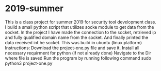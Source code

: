 # 2019-summer
This is a class project for summer 2019 for security tool development class.
I build a small python script that utilizes socke module to get data from the socket.
In the project I have made the connection to the socket, retrieved ip and fully qualified domain name from the socket. And finally printed the data received int he socket.
This was build in ubuntu (linux platform)
Instructions:
Download the project-one.py file and save it.
Install all necessary requirment for python (if not already done)
Navigate to the Dir where file is saved
Run the program by running following command
sudo python3 project-one.py
